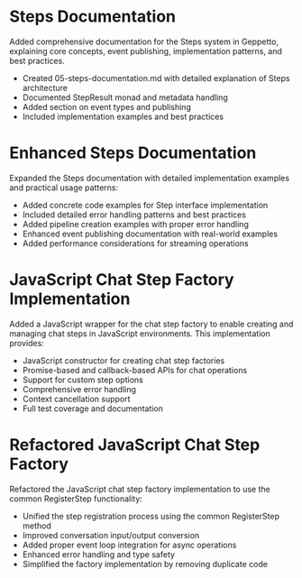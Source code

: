 # Steps Documentation

Added comprehensive documentation for the Steps system in Geppetto, explaining core concepts, event publishing, implementation patterns, and best practices.

- Created 05-steps-documentation.md with detailed explanation of Steps architecture
- Documented StepResult monad and metadata handling
- Added section on event types and publishing
- Included implementation examples and best practices

# Enhanced Steps Documentation

Expanded the Steps documentation with detailed implementation examples and practical usage patterns:

- Added concrete code examples for Step interface implementation
- Included detailed error handling patterns and best practices
- Added pipeline creation examples with proper error handling
- Enhanced event publishing documentation with real-world examples
- Added performance considerations for streaming operations 

# JavaScript Chat Step Factory Implementation

Added a JavaScript wrapper for the chat step factory to enable creating and managing chat steps in JavaScript environments. This implementation provides:

- JavaScript constructor for creating chat step factories
- Promise-based and callback-based APIs for chat operations
- Support for custom step options
- Comprehensive error handling
- Context cancellation support
- Full test coverage and documentation

# Refactored JavaScript Chat Step Factory

Refactored the JavaScript chat step factory implementation to use the common RegisterStep functionality:

- Unified the step registration process using the common RegisterStep method
- Improved conversation input/output conversion
- Added proper event loop integration for async operations
- Enhanced error handling and type safety
- Simplified the factory implementation by removing duplicate code